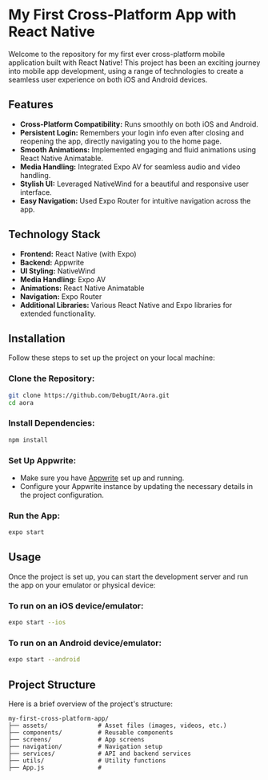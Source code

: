 # My First Cross-Platform App with React Native

Welcome to the repository for my first ever cross-platform mobile application built with React Native! This project has been an exciting journey into mobile app development, using a range of technologies to create a seamless user experience on both iOS and Android devices.

## Features

- **Cross-Platform Compatibility:** Runs smoothly on both iOS and Android.
- **Persistent Login:** Remembers your login info even after closing and reopening the app, directly navigating you to the home page.
- **Smooth Animations:** Implemented engaging and fluid animations using React Native Animatable.
- **Media Handling:** Integrated Expo AV for seamless audio and video handling.
- **Stylish UI:** Leveraged NativeWind for a beautiful and responsive user interface.
- **Easy Navigation:** Used Expo Router for intuitive navigation across the app.

## Technology Stack

- **Frontend:** React Native (with Expo)
- **Backend:** Appwrite
- **UI Styling:** NativeWind
- **Media Handling:** Expo AV
- **Animations:** React Native Animatable
- **Navigation:** Expo Router
- **Additional Libraries:** Various React Native and Expo libraries for extended functionality.

## Installation

Follow these steps to set up the project on your local machine:

### Clone the Repository:
```bash
git clone https://github.com/DebugIt/Aora.git
cd aora
```

### Install Dependencies:
```bash
npm install
```

### Set Up Appwrite:
- Make sure you have [Appwrite](https://appwrite.io/) set up and running.
- Configure your Appwrite instance by updating the necessary details in the project configuration.

### Run the App:
```bash
expo start
```

## Usage

Once the project is set up, you can start the development server and run the app on your emulator or physical device:

### To run on an iOS device/emulator:
```bash
expo start --ios
```

### To run on an Android device/emulator:
```bash
expo start --android
```

## Project Structure

Here is a brief overview of the project's structure:

```plaintext
my-first-cross-platform-app/
├── assets/              # Asset files (images, videos, etc.)
├── components/          # Reusable components
├── screens/             # App screens
├── navigation/          # Navigation setup
├── services/            # API and backend services
├── utils/               # Utility functions
├── App.js               #
